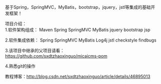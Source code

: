 基于Spring，SpringMVC，MyBatis，bootstrap，jquery，jstl等集成的基础开发框架！<br/>

项目介绍： <br/>
1.软件架构组成： Maven Spring SpringMVC MyBatis jquery bootstrap jsp<br/>

2.软件集成依赖： Spring SpringMVC MyBatis Log4j jstl checkstyle findbugs<br/>

3.该项目中继承的父项目请看： https://github.com/sxdtzhaoxinguo/micaicms-pom

4.熟悉git的操作

教程博客：http://blog.csdn.net/sxdtzhaoxinguo/article/details/46895013
